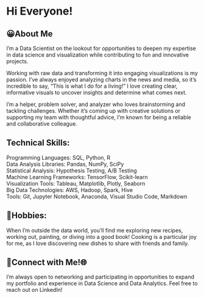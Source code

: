 # Hi Everyone! 

## 😀About Me

I’m a Data Scientist on the lookout for opportunities to deepen my expertise in data science and visualization while contributing to fun and innovative projects.

Working with raw data and transforming it into engaging visualizations is my passion. I’ve always enjoyed analyzing charts in the news and media, so it’s incredible to say, “This is what I do for a living!” I love creating clear, informative visuals to uncover insights and determine what comes next.

I’m a helper, problem solver, and analyzer who loves brainstorming and tackling challenges. Whether it’s coming up with creative solutions or supporting my team with thoughtful advice, I’m known for being a reliable and collaborative colleague.


## Technical Skills:

Programming Languages: SQL, Python, R\
Data Analysis Libraries: Pandas, NumPy, SciPy\
Statistical Analysis: Hypothesis Testing, A/B Testing\
Machine Learning Frameworks: TensorFlow, Scikit-learn\
Visualization Tools: Tableau, Matplotlib, Plotly, Seaborn\
Big Data Technologies: AWS, Hadoop, Spark, Hive\
Tools: Git, Jupyter Notebook, Anaconda, Visual Studio Code, Markdown


## 🌮Hobbies: 
When I’m outside the data world, you’ll find me exploring new recipes, working out, painting, or diving into a good book! Cooking is a particular joy for me, as I love discovering new dishes to share with friends and family.

## 📩Connect with Me!🌐
I’m always open to networking and participating in opportunities to expand my portfolio and experience in Data Science and Data Analytics. Feel free to reach out on LinkedIn!

